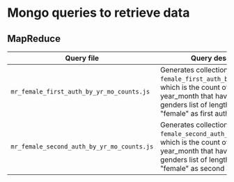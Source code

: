 # Mongo queries to retrieve data

## MapReduce
| Query file | Query description |
| --- | --- |
| `mr_female_first_auth_by_yr_mo_counts.js` | Generates collection `female_first_auth_by_yr_mo_counts`, which is the count of papers by year_month that have author-genders list of length > 0 and have "female" as first author gender.|
| `mr_female_second_auth_by_yr_mo_counts.js` | Generates collection `female_second_auth_by_yr_mo_counts`, which is the count of papers by year_month that have author-genders list of length > 0 and have "female" as second author gender |
